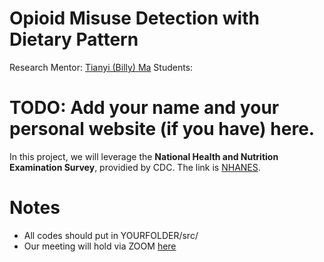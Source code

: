 Opioid Misuse Detection with Dietary Pattern
============




Research Mentor: [Tianyi (Billy) Ma](https://tianyi-billy-ma.github.io/)
Students:
# TODO: Add your name and your personal website (if you have) here.


In this project, we will leverage the **National Health and Nutrition Examination Survey**, providied by CDC.
The link is [NHANES](https://wwwn.cdc.gov/nchs/nhanes/search/datapage.aspx?Component=Questionnaire&CycleBeginYear=2011).


Notes
=========
* All codes should put in YOURFOLDER/src/
* Our meeting will hold via ZOOM [here](https://notredame.zoom.us/my/billyma3)
